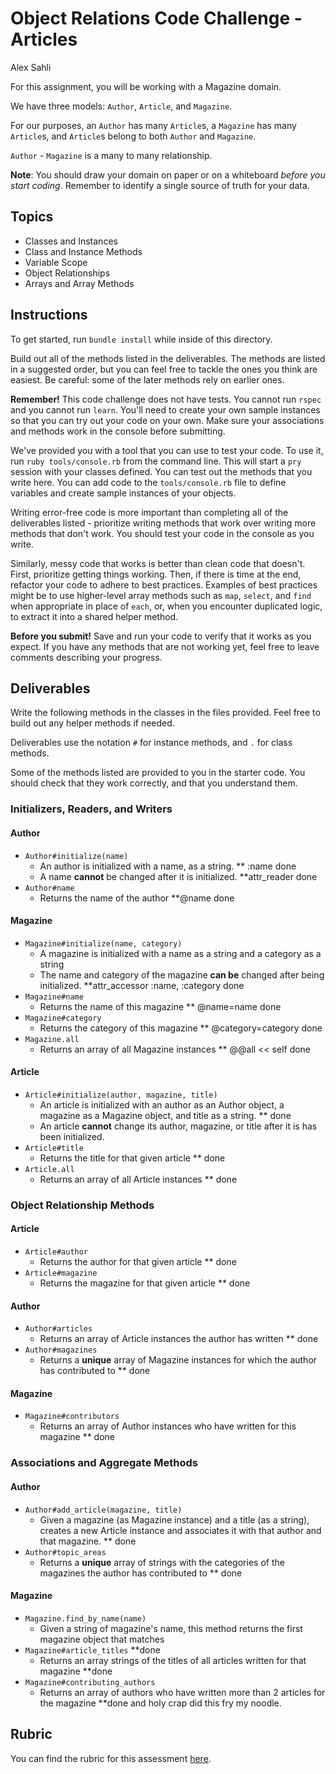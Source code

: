 # Object Relations Code Challenge - Articles

Alex Sahli

For this assignment, you will be working with a Magazine domain.

We have three models: `Author`, `Article`, and `Magazine`.

For our purposes, an `Author` has many `Article`s, a `Magazine` has many `Article`s, and `Article`s belong to both `Author` and `Magazine`.

`Author` - `Magazine` is a many to many relationship.

**Note**: You should draw your domain on paper or on a whiteboard _before you start coding_. Remember to identify a single source of truth for your data.

## Topics

- Classes and Instances
- Class and Instance Methods
- Variable Scope
- Object Relationships
- Arrays and Array Methods

## Instructions

To get started, run `bundle install` while inside of this directory.

Build out all of the methods listed in the deliverables. The methods are listed in a suggested order, but you can feel free to tackle the ones you think are easiest. Be careful: some of the later methods rely on earlier ones.

**Remember!** This code challenge does not have tests. You cannot run `rspec` and you cannot run `learn`. You'll need to create your own sample instances so that you can try out your code on your own. Make sure your associations and methods work in the console before submitting.

We've provided you with a tool that you can use to test your code. To use it, run `ruby tools/console.rb` from the command line. This will start a `pry` session with your classes defined. You can test out the methods that you write here. You can add code to the `tools/console.rb` file to define variables and create sample instances of your objects.

Writing error-free code is more important than completing all of the deliverables listed - prioritize writing methods that work over writing more methods that don't work. You should test your code in the console as you write.

Similarly, messy code that works is better than clean code that doesn't. First, prioritize getting things working. Then, if there is time at the end, refactor your code to adhere to best practices. Examples of best practices might be to use higher-level array methods such as `map`, `select`, and `find` when appropriate in place of `each`, or, when you encounter duplicated logic, to extract it into a shared helper method.

**Before you submit!** Save and run your code to verify that it works as you expect. If you have any methods that are not working yet, feel free to leave comments describing your progress.

## Deliverables

Write the following methods in the classes in the files provided. Feel free to build out any helper methods if needed.

Deliverables use the notation `#` for instance methods, and `.` for class methods.

Some of the methods listed are provided to you in the starter code. You should check that they work correctly, and that you understand them.

### Initializers, Readers, and Writers

#### Author

- `Author#initialize(name)`
  - An author is initialized with a name, as a string. ** :name done
  - A name **cannot** be changed after it is initialized. **attr_reader done
- `Author#name`
  - Returns the name of the author **@name done

#### Magazine

- `Magazine#initialize(name, category)`
  - A magazine is initialized with a name as a string and a category as a string
  - The name and category of the magazine **can be** changed after being initialized. **attr_accessor :name, :category done
- `Magazine#name`
  - Returns the name of this magazine  ** @name=name done
- `Magazine#category`
  - Returns the category of this magazine ** @category=category done
- `Magazine.all`
  - Returns an array of all Magazine instances ** @@all << self done

#### Article

- `Article#initialize(author, magazine, title)`
  - An article is initialized with an author as an Author object, a magazine as a Magazine object, and title as a string. ** done
  - An article **cannot** change its author, magazine, or title after it is has been initialized.
- `Article#title`
  - Returns the title for that given article  ** done
- `Article.all`
  - Returns an array of all Article instances ** done

### Object Relationship Methods

#### Article

- `Article#author`
  - Returns the author for that given article ** done
- `Article#magazine`
  - Returns the magazine for that given article ** done

#### Author

- `Author#articles`
  - Returns an array of Article instances the author has written ** done
- `Author#magazines`
  - Returns a **unique** array of Magazine instances for which the author has contributed to ** done

#### Magazine

- `Magazine#contributors`
  - Returns an array of Author instances who have written for this magazine  ** done

### Associations and Aggregate Methods

#### Author

- `Author#add_article(magazine, title)`
  - Given a magazine (as Magazine instance) and a title (as a string), creates a new Article instance and associates it with that author and that magazine. ** done
- `Author#topic_areas`
  - Returns a **unique** array of strings with the categories of the magazines the author has contributed to  ** done

#### Magazine

- `Magazine.find_by_name(name)`
  - Given a string of magazine's name, this method returns the first magazine object that matches
- `Magazine#article_titles` **done
  - Returns an array strings of the titles of all articles written for that magazine **done
- `Magazine#contributing_authors`
  - Returns an array of authors who have written more than 2 articles for the magazine **done and holy crap did this fry my noodle.

## Rubric

You can find the rubric for this assessment [here](https://github.com/learn-co-curriculum/se-rubrics/blob/master/module-1.md).

